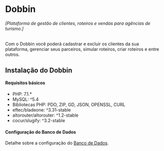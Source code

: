 # Dobbin
###### [Plataforma de gestão de clientes, roteiros e vendas para agências de turismo.]

Com o Dobbin você poderá cadastrar e excluir os clientes da sua plataforma, gerenciar seus parceiros, simular roteiros, criar roteiros e entre outros.

## Instalação do Dobbin
#### Requisitos básicos
- PHP: 7.1.*
- MySQL: ^5.4
- Bibliotecas PHP: PDO, ZIP, GD, JSON, OPENSSL, CURL
- eftec/bladeone: ^3.31-stable
- altorouter/altorouter: ^1.2-stable
- cocur/slugify: ^3.2-stable

#### Configuração do Banco de Dados
Detalhe sobre a configuração do [Banco de Dados](https://github.com/sandrovitor/Dobbin/blob/master/database.md).

